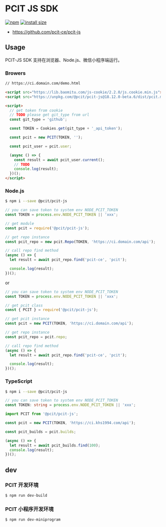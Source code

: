 # PCIT JS SDK

[![npm](https://img.shields.io/npm/v/@pcit/pcit-js.svg)](https://www.npmjs.com/package/@pcit/pcit-js)
[![install size](https://packagephobia.now.sh/badge?p=@pcit/pcit-js)](https://packagephobia.now.sh/result?p=@pcit/pcit-js)

- https://github.com/pcit-ce/pcit-js

## Usage

PCIT-JS SDK 支持在浏览器、Node.js、微信小程序端运行。

### Browers

```html
// https://ci.domain.com/demo.html

<script src="https://lib.baomitu.com/js-cookie/2.2.0/js.cookie.min.js"></script>
<script src="https://unpkg.com/@pcit/pcit-js@18.12.0-beta.6/dist/pcit.min.js"></script>

<script>
  // get token from cookie
  // TODO please get git_type from url
  const git_type = 'github';

  const TOKEN = Cookies.get(git_type + '_api_token');

  const pcit = new PCIT(TOKEN, '');

  const pcit_user = pcit.user;

  (async () => {
    const result = await pcit_user.current();
    // TODO
    console.log(result);
  })();
</script>
```

### Node.js

```bash
$ npm i --save @pcit/pcit-js
```

```js
// you can save token to system env NODE_PCIT_TOKEN
const TOKEN = process.env.NODE_PCIT_TOKEN || 'xxx';

// get module
const pcit = require('@pcit/pcit-js');

// get repo instance
const pcit_repo = new pcit.Repo(TOKEN, 'https://ci.domain.com/api');

// call repo find method
(async () => {
  let result = await pcit_repo.find('pcit-ce', 'pcit');

  console.log(result);
})();
```

or

```js
// you can save token to system env NODE_PCIT_TOKEN
const TOKEN = process.env.NODE_PCIT_TOKEN || 'xxx';

// get pcit class
const { PCIT } = require('@pcit/pcit-js');

// get pcit instance
const pcit = new PCIT(TOKEN, 'https://ci.domain.com/api');

// get repo instance
const pcit_repo = pcit.repo;

// call repo find method
(async () => {
  let result = await pcit_repo.find('pcit-ce', 'pcit');

  console.log(result);
})();
```

### TypeScript

```bash
$ npm i --save @pcit/pcit-js
```

```ts
// you can save token to system env NODE_PCIT_TOKEN
const TOKEN: string = process.env.NODE_PCIT_TOKEN || 'xxx';

import PCIT from '@pcit/pcit-js';

const pcit = new PCIT(TOKEN, 'https://ci.khs1994.com/api');

const pcit_builds = pcit.builds;

(async () => {
  let result = await pcit_builds.find(100);
  console.log(result);
})();
```

## dev

### PCIT 开发环境

```bash
$ npm run dev-build
```

### PCIT 小程序开发环境

```bash
$ npm run dev-miniprogram
```
